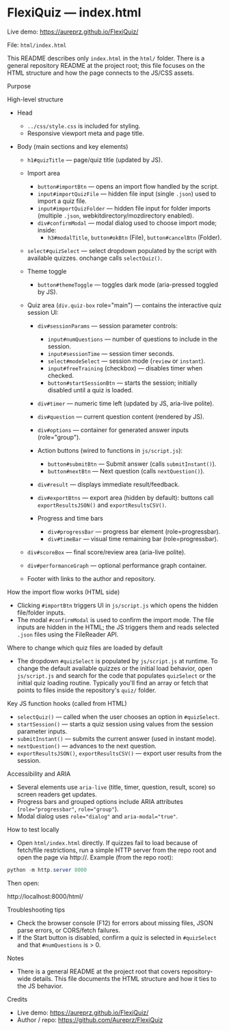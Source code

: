 # FlexiQuiz — index.html

Live demo: https://aureprz.github.io/FlexiQuiz/

File: `html/index.html`

This README describes only `index.html` in the `html/` folder. There is a general repository README at the project root; this file focuses on the HTML structure and how the page connects to the JS/CSS assets.

Purpose

High-level structure

- Head
  - `../css/style.css` is included for styling.
  - Responsive viewport meta and page title.

- Body (main sections and key elements)
  - `h1#quizTitle` — page/quiz title (updated by JS).

  - Import area
    - `button#importBtn` — opens an import flow handled by the script.
    - `input#importQuizFile` — hidden file input (single `.json`) used to import a quiz file.
    - `input#importQuizFolder` — hidden file input for folder imports (multiple `.json`, webkitdirectory/mozdirectory enabled).
    - `div#confirmModal` — modal dialog used to choose import mode; inside:
      - `h3#modalTitle`, `button#okBtn` (File), `button#cancelBtn` (Folder).

  - `select#quizSelect` — select dropdown populated by the script with available quizzes. onchange calls `selectQuiz()`.

  - Theme toggle
    - `button#themeToggle` — toggles dark mode (aria-pressed toggled by JS).

  - Quiz area (`div.quiz-box` role="main") — contains the interactive quiz session UI:
    - `div#sessionParams` — session parameter controls:
      - `input#numQuestions` — number of questions to include in the session.
      - `input#sessionTime` — session timer seconds.
      - `select#modeSelect` — session mode (`review` or `instant`).
      - `input#freeTraining` (checkbox) — disables timer when checked.
      - `button#startSessionBtn` — starts the session; initially disabled until a quiz is loaded.

    - `div#timer` — numeric time left (updated by JS, aria-live polite).
    - `div#question` — current question content (rendered by JS).
    - `div#options` — container for generated answer inputs (role="group").

    - Action buttons (wired to functions in `js/script.js`):
      - `button#submitBtn` — Submit answer (calls `submitInstant()`).
      - `button#nextBtn` — Next question (calls `nextQuestion()`).

    - `div#result` — displays immediate result/feedback.

    - `div#exportBtns` — export area (hidden by default): buttons call `exportResultsJSON()` and `exportResultsCSV()`.

    - Progress and time bars
      - `div#progressBar` — progress bar element (role=progressbar).
      - `div#timeBar` — visual time remaining bar (role=progressbar).

  - `div#scoreBox` — final score/review area (aria-live polite).
  - `div#performanceGraph` — optional performance graph container.

  - Footer with links to the author and repository.

How the import flow works (HTML side)

- Clicking `#importBtn` triggers UI in `js/script.js` which opens the hidden file/folder inputs.
- The modal `#confirmModal` is used to confirm the import mode. The file inputs are hidden in the HTML; the JS triggers them and reads selected `.json` files using the FileReader API.

Where to change which quiz files are loaded by default

- The dropdown `#quizSelect` is populated by `js/script.js` at runtime. To change the default available quizzes or the initial load behavior, open `js/script.js` and search for the code that populates `quizSelect` or the initial quiz loading routine. Typically you'll find an array or fetch that points to files inside the repository's `quiz/` folder.

Key JS function hooks (called from HTML)

- `selectQuiz()` — called when the user chooses an option in `#quizSelect`.
- `startSession()` — starts a quiz session using values from the session parameter inputs.
- `submitInstant()` — submits the current answer (used in instant mode).
- `nextQuestion()` — advances to the next question.
- `exportResultsJSON()`, `exportResultsCSV()` — export user results from the session.

Accessibility and ARIA

- Several elements use `aria-live` (title, timer, question, result, score) so screen readers get updates.
- Progress bars and grouped options include ARIA attributes (`role="progressbar"`, `role="group"`).
- Modal dialog uses `role="dialog"` and `aria-modal="true"`.

How to test locally

- Open `html/index.html` directly. If quizzes fail to load because of fetch/file restrictions, run a simple HTTP server from the repo root and open the page via http://. Example (from the repo root):

```powershell
python -m http.server 8000
```

Then open:

http://localhost:8000/html/

Troubleshooting tips

- Check the browser console (F12) for errors about missing files, JSON parse errors, or CORS/fetch failures.
- If the Start button is disabled, confirm a quiz is selected in `#quizSelect` and that `#numQuestions` is > 0.

Notes

- There is a general README at the project root that covers repository-wide details. This file documents the HTML structure and how it ties to the JS behavior.

Credits

- Live demo: https://aureprz.github.io/FlexiQuiz/
- Author / repo: https://github.com/Aureprz/FlexiQuiz
